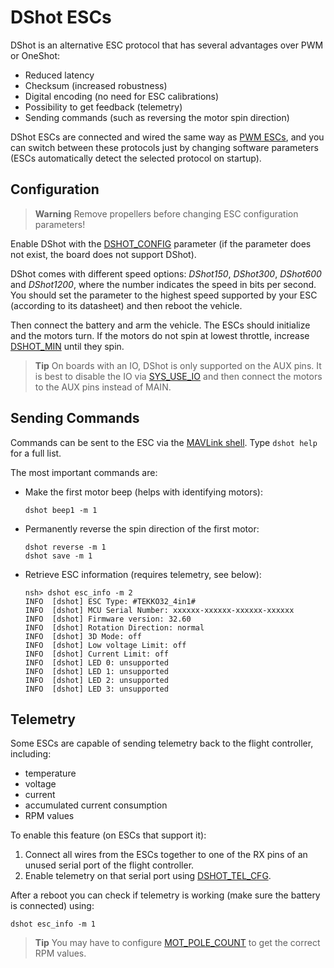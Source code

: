 # DShot ESCs

DShot is an alternative ESC protocol that has several advantages over PWM or OneShot:
- Reduced latency
- Checksum (increased robustness)
- Digital encoding (no need for ESC calibrations)
- Possibility to get feedback (telemetry)
- Sending commands (such as reversing the motor spin direction)

DShot ESCs are connected and wired the same way as [PWM ESCs](pwm_escs_and_servo.md), and you can switch between these protocols just by changing software parameters (ESCs automatically detect the selected protocol on startup).

## Configuration

> **Warning** Remove propellers before changing ESC configuration parameters!

Enable DShot with the [DSHOT_CONFIG](../advanced_config/parameter_reference.md#DSHOT_CONFIG) parameter (if the parameter does not exist, the board does not support DShot).

DShot comes with different speed options: *DShot150*, *DShot300*, *DShot600* and *DShot1200*, where the number indicates the speed in bits per second.
You should set the parameter to the highest speed supported by your ESC (according to its datasheet) and then reboot the vehicle.

Then connect the battery and arm the vehicle.
The ESCs should initialize and the motors turn.
If the motors do not spin at lowest throttle, increase [DSHOT_MIN](../advanced_config/parameter_reference.md#DSHOT_MIN) until they spin.

> **Tip** On boards with an IO, DShot is only supported on the AUX pins.
> It is best to disable the IO via [SYS_USE_IO](../advanced_config/parameter_reference.md#SYS_USE_IO) and then connect the motors to the AUX pins instead of MAIN.

## Sending Commands

Commands can be sent to the ESC via the [MAVLink shell](https://dev.px4.io/master/en/debug/system_console.html#mavlink_shell).
Type `dshot help` for a full list.

The most important commands are:
- Make the first motor beep (helps with identifying motors):
  ```
  dshot beep1 -m 1
  ```
- Permanently reverse the spin direction of the first motor:
  ```
  dshot reverse -m 1
  dshot save -m 1
  ```
- Retrieve ESC information (requires telemetry, see below):
  ```
  nsh> dshot esc_info -m 2
  INFO  [dshot] ESC Type: #TEKKO32_4in1#
  INFO  [dshot] MCU Serial Number: xxxxxx-xxxxxx-xxxxxx-xxxxxx
  INFO  [dshot] Firmware version: 32.60
  INFO  [dshot] Rotation Direction: normal
  INFO  [dshot] 3D Mode: off
  INFO  [dshot] Low voltage Limit: off
  INFO  [dshot] Current Limit: off
  INFO  [dshot] LED 0: unsupported
  INFO  [dshot] LED 1: unsupported
  INFO  [dshot] LED 2: unsupported
  INFO  [dshot] LED 3: unsupported
  ```

## Telemetry

Some ESCs are capable of sending telemetry back to the flight controller, including:
- temperature
- voltage
- current
- accumulated current consumption
- RPM values

To enable this feature (on ESCs that support it):
1. Connect all wires from the ESCs together to one of the RX pins of an unused serial port of the flight controller.
1. Enable telemetry on that serial port using [DSHOT_TEL_CFG](../advanced_config/parameter_reference.md#DSHOT_TEL_CFG).

After a reboot you can check if telemetry is working (make sure the battery is connected) using:
```
dshot esc_info -m 1
```


> **Tip** You may have to configure [MOT_POLE_COUNT](../advanced_config/parameter_reference.md#MOT_POLE_COUNT) to get the correct RPM values.


